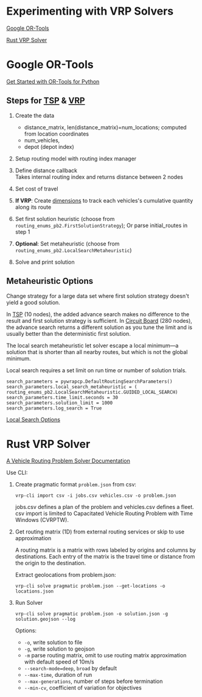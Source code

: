 # Experimenting with VRP Solvers

[Google OR-Tools](#google-or-tools)

[Rust VRP Solver](#rust-vrp-solver)

# Google OR-Tools

<a href="https://developers.google.com/optimization/introduction/python">Get Started with OR-Tools for Python</a>

## Steps for [TSP](./ortools_tsp) & [VRP](./ortools_vrp)

1. Create the data

   - distance_matrix, len(distance_matrix)=num_locations; computed from location coordinates
   - num_vehicles,
   - depot (depot index)

2. Setup routing model with routing index manager

3. Define distance callback  
   Takes internal routing index and returns distance between 2 nodes

4. Set cost of travel

5. **If VRP**: Create <a href="https://developers.google.com/optimization/routing/dimensions">dimensions</a> to track each vehicles's cumulative quantity along its route

6. Set first solution heuristic (choose from `routing_enums_pb2.FirstSolutionStrategy`); Or parse initial_routes in step 1

7. **Optional**: Set metaheuristic (choose from `routing_enums_pb2.LocalSearchMetaheuristic`)

8. Solve and print solution

## Metaheuristic Options

Change strategy for a large data set where first solution strategy doesn't yield a good solution.

In [TSP](tsp/travelling_sales_man.py) (10 nodes), the added advance search makes no difference to the result and first solution strategy is sufficient. In [Circuit Board](tsp/circuit_board.py) (280 nodes), the advance search returns a different solution as you tune the limit and is usually better than the deterministic first solution.

The local search metaheuristic let solver escape a local minimum—a solution that is shorter than all nearby routes, but which is not the global minimum.

Local search requires a set limit on run time or number of solution trials.

```
search_parameters = pywrapcp.DefaultRoutingSearchParameters()
search_parameters.local_search_metaheuristic = (
routing_enums_pb2.LocalSearchMetaheuristic.GUIDED_LOCAL_SEARCH)
search_parameters.time_limit.seconds = 30
search_parameters.solution_limit = 1000
search_parameters.log_search = True
```

<a href="https://developers.google.com/optimization/routing/routing_options#local_search_options"> Local Search Options </a>

# Rust VRP Solver

<a href="https://reinterpretcat.github.io/vrp/getting-started/index.html"> A Vehicle Routing Problem Solver Documentation </a>

Use CLI:

1. Create pragmatic format `problem.json` from csv:

   ```
   vrp-cli import csv -i jobs.csv vehicles.csv -o problem.json
   ```

   jobs.csv defines a plan of the problem and vehicles.csv defines a fleet. csv import is limited to Capacitated Vehicle Routing Problem with Time Windows (CVRPTW).

2. Get routing matrix (1D) from external routing services or skip to use approximation

   A routing matrix is a matrix with rows labeled by origins and columns by destinations. Each entry of the matrix is the travel time or distance from the origin to the destination.

   Extract geolocations from problem.json:

   ```
   vrp-cli solve pragmatic problem.json --get-locations -o locations.json
   ```

3. Run Solver

   ```
   vrp-cli solve pragmatic problem.json -o solution.json -g solution.geojson --log
   ```

   Options:

   - `-o`, write solution to file
   - `-g`, write solution to geojson
   - `-m` parse routing matrix, omit to use routing matrix approximation with default speed of 10m/s
   - `--search-mode=deep`, `broad` by default
   - `--max-time`, duration of run
   - `--max-generations`, number of steps before termination
   - `--min-cv`, coefficient of variation for objectives
